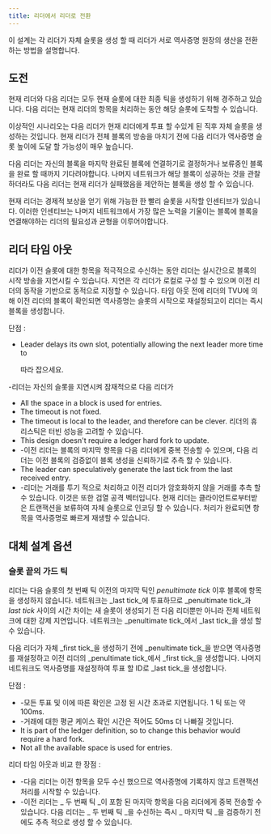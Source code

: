```yaml
---
title: 리더에서 리더로 전환
---
```


이 설계는 각 리더가 자체 슬롯을 생성 할 때 리더가 서로 역사증명 원장의 생산을 전환하는 방법을 설명합니다.

## 도전

현재 리더와 다음 리더는 모두 현재 슬롯에 ​​대한 최종 틱을 생성하기 위해 경주하고 있습니다. 다음 리더는 현재 리더의 항목을 처리하는 동안 해당 슬롯에 도착할 수 있습니다.

이상적인 시나리오는 다음 리더가 현재 리더에게 투표 할 수있게 된 직후 자체 슬롯을 생성하는 것입니다. 현재 리더가 전체 블록의 방송을 마치기 전에 다음 리더가 역사증명 슬롯 높이에 도달 할 가능성이 매우 높습니다.

다음 리더는 자신의 블록을 마지막 완료된 블록에 연결하기로 결정하거나 보류중인 블록을 완료 할 때까지 기다려야합니다. 나머지 네트워크가 해당 블록이 성공하는 것을 관찰하더라도 다음 리더는 현재 리더가 실패했음을 제안하는 블록을 생성 할 수 있습니다.

현재 리더는 경제적 보상을 얻기 위해 가능한 한 빨리 슬롯을 시작할 인센티브가 있습니다. 이러한 인센티브는 나머지 네트워크에서 가장 많은 노력을 기울이는 블록에 블록을 연결해야하는 리더의 필요성과 균형을 이루어야합니다.

## 리더 타임 아웃

리더가 이전 슬롯에 대한 항목을 적극적으로 수신하는 동안 리더는 실시간으로 블록의 시작 방송을 지연시킬 수 있습니다. 지연은 각 리더가 로컬로 구성 할 수 있으며 이전 리더의 동작을 기반으로 동적으로 지정할 수 있습니다. 타임 아웃 전에 리더의 TVU에 의해 이전 리더의 블록이 확인되면 역사증명는 슬롯의 시작으로 재설정되고이 리더는 즉시 블록을 생성합니다.

단점 :

- Leader delays its own slot, potentially allowing the next leader more time to

  따라 잡으세요.

-리더는 자신의 슬롯을 지연시켜 잠재적으로 다음 리더가

- All the space in a block is used for entries.
- The timeout is not fixed.
- The timeout is local to the leader, and therefore can be clever. 리더의 휴리스틱은 터빈 성능을 고려할 수 있습니다.
- This design doesn't require a ledger hard fork to update.
- -이전 리더는 블록의 마지막 항목을 다음 리더에게 중복 전송할 수 있으며, 다음 리더는 이전 블록의 검증없이 블록 생성을 신뢰하기로 추측 할 수 있습니다.
- The leader can speculatively generate the last tick from the last received entry.
- -리더는 거래를 투기 적으로 처리하고 이전 리더가 암호화하지 않을 거래를 추측 할 수 있습니다. 이것은 또한 검열 공격 벡터입니다. 현재 리더는 클라이언트로부터받은 트랜잭션을 보류하여 자체 슬롯으로 인코딩 할 수 있습니다. 처리가 완료되면 항목을 역사증명로 빠르게 재생할 수 있습니다.

## 대체 설계 옵션

### 슬롯 끝의 가드 틱

리더는 다음 슬롯의 첫 번째 틱 이전의 마지막 틱인 _penultimate tick_ 이후 블록에 항목을 생성하지 않습니다. 네트워크는 _last tick_에 투표하므로 _penultimate tick_과 _last tick_ 사이의 시간 차이는 새 슬롯이 생성되기 전 다음 리더뿐만 아니라 전체 네트워크에 대한 강제 지연입니다. 네트워크는 _penultimate tick_에서 _last tick_을 생성 할 수 있습니다.

다음 리더가 자체 _first tick_을 생성하기 전에 _penultimate tick_을 받으면 역사증명를 재설정하고 이전 리더의 _penultimate tick_에서 _first tick_을 생성합니다. 나머지 네트워크도 역사증명를 재설정하여 투표 할 ID로 _last tick_을 생성합니다.

단점 :

- -모든 투표 및 이에 따른 확인은 고정 된 시간 초과로 지연됩니다. 1 틱 또는 약 100ms.
- -거래에 대한 평균 케이스 확인 시간은 적어도 50ms 더 나빠질 것입니다.
- It is part of the ledger definition, so to change this behavior would require a hard fork.
- Not all the available space is used for entries.

리더 타임 아웃과 비교 한 장점 :

- -다음 리더는 이전 항목을 모두 수신 했으므로 역사증명에 기록하지 않고 트랜잭션 처리를 시작할 수 있습니다.
- -이전 리더는 _ 두 번째 틱 _이 포함 된 마지막 항목을 다음 리더에게 중복 전송할 수 있습니다. 다음 리더는 _ 두 번째 틱 _을 수신하는 즉시 _ 마지막 틱 _을 검증하기 전에도 추측 적으로 생성 할 수 있습니다.
